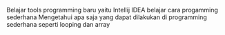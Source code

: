 Belajar tools programming baru yaitu Intellij IDEA
belajar cara progamming sederhana
Mengetahui apa saja yang dapat dilakukan di programming sederhana seperti looping dan array

